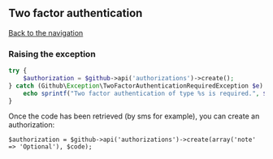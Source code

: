 ## Two factor authentication
[Back to the navigation](README.md)


### Raising the exception

```php
try {
    $authorization = $github->api('authorizations')->create();
} catch (Github\Exception\TwoFactorAuthenticationRequiredException $e) {
    echo sprintf("Two factor authentication of type %s is required.", $e->getType());
}
```

Once the code has been retrieved (by sms for example), you can create an authorization:

```
$authorization = $github->api('authorizations')->create(array('note' => 'Optional'), $code);
```
